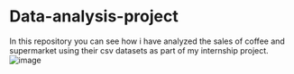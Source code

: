 # Data-analysis-project
In this repository you can see how i have analyzed the sales of coffee and supermarket using their csv datasets as part of my internship project.
![image](https://github.com/user-attachments/assets/2d405826-8f74-46dd-afbf-b33d340032a9)

